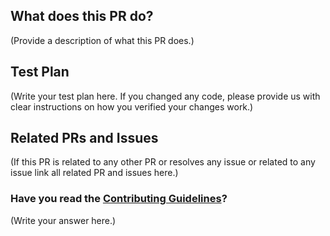 <!--
Thank you for sending the PR! We appreciate you spending the time to work on these changes.

Help us understand your motivation by explaining why you decided to make this change.

You can learn more about contributing to BootBlox here: https://github.com/VaibhavSaini19/BootBlox/blob/master/CONTRIBUTING.md

Happy contributing!

-->

## What does this PR do?

(Provide a description of what this PR does.)

## Test Plan

(Write your test plan here. If you changed any code, please provide us with clear instructions on how you verified your changes work.)

## Related PRs and Issues

(If this PR is related to any other PR or resolves any issue or related to any issue link all related PR and issues here.)

### Have you read the [Contributing Guidelines](https://github.com/VaibhavSaini19/BootBlox/blob/master/CONTRIBUTING.md)?

(Write your answer here.)

